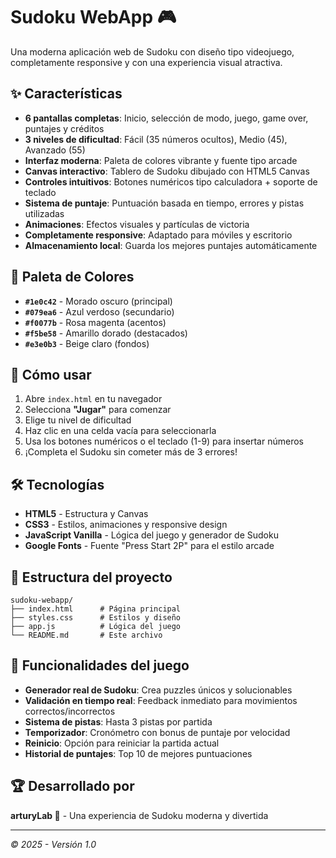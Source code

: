 # Sudoku WebApp 🎮

Una moderna aplicación web de Sudoku con diseño tipo videojuego, completamente responsive y con una experiencia visual atractiva.

## ✨ Características

- **6 pantallas completas**: Inicio, selección de modo, juego, game over, puntajes y créditos
- **3 niveles de dificultad**: Fácil (35 números ocultos), Medio (45), Avanzado (55)
- **Interfaz moderna**: Paleta de colores vibrante y fuente tipo arcade
- **Canvas interactivo**: Tablero de Sudoku dibujado con HTML5 Canvas
- **Controles intuitivos**: Botones numéricos tipo calculadora + soporte de teclado
- **Sistema de puntaje**: Puntuación basada en tiempo, errores y pistas utilizadas
- **Animaciones**: Efectos visuales y partículas de victoria
- **Completamente responsive**: Adaptado para móviles y escritorio
- **Almacenamiento local**: Guarda los mejores puntajes automáticamente

## 🎨 Paleta de Colores

- **`#1e0c42`** - Morado oscuro (principal)
- **`#079ea6`** - Azul verdoso (secundario)
- **`#f0077b`** - Rosa magenta (acentos)
- **`#f5be58`** - Amarillo dorado (destacados)
- **`#e3e0b3`** - Beige claro (fondos)

## 🚀 Cómo usar

1. Abre `index.html` en tu navegador
2. Selecciona **"Jugar"** para comenzar
3. Elige tu nivel de dificultad
4. Haz clic en una celda vacía para seleccionarla
5. Usa los botones numéricos o el teclado (1-9) para insertar números
6. ¡Completa el Sudoku sin cometer más de 3 errores!

## 🛠️ Tecnologías

- **HTML5** - Estructura y Canvas
- **CSS3** - Estilos, animaciones y responsive design
- **JavaScript Vanilla** - Lógica del juego y generador de Sudoku
- **Google Fonts** - Fuente "Press Start 2P" para el estilo arcade

## 📁 Estructura del proyecto

```
sudoku-webapp/
├── index.html      # Página principal
├── styles.css      # Estilos y diseño
├── app.js          # Lógica del juego
└── README.md       # Este archivo
```

## 🎯 Funcionalidades del juego

- **Generador real de Sudoku**: Crea puzzles únicos y solucionables
- **Validación en tiempo real**: Feedback inmediato para movimientos correctos/incorrectos
- **Sistema de pistas**: Hasta 3 pistas por partida
- **Temporizador**: Cronómetro con bonus de puntaje por velocidad
- **Reinicio**: Opción para reiniciar la partida actual
- **Historial de puntajes**: Top 10 de mejores puntuaciones

## 🏆 Desarrollado por

**arturyLab 🧪** - Una experiencia de Sudoku moderna y divertida

---

*© 2025 - Versión 1.0*
